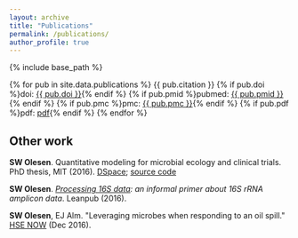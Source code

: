 ```yaml
---
layout: archive
title: "Publications"
permalink: /publications/
author_profile: true
---
```


{% include base_path %}

{% for pub in site.data.publications %}
  {{ pub.citation }} {% if pub.doi %}doi: <a href="http://doi.org/{{ pub.doi }}">{{ pub.doi }}</a>{% endif %} {% if pub.pmid %}pubmed: <a href="http://ncbi.nlm.nih.gov/pubmed/{{ pub.pmid }}">{{ pub.pmid }}</a>{% endif %} {% if pub.pmc %}pmc: <a href="https://www.ncbi.nlm.nih.gov/pmc/articles/{{ pub.pmc }}">{{ pub.pmc }}</a>{% endif %} {% if pub.pdf %}pdf: <a href="{{ pub.pdf }}">pdf</a>{% endif %}
{% endfor %}

## Other work

**SW Olesen**. Quantitative modeling for microbial ecology and clinical trials. PhD thesis, MIT (2016). [DSpace](https://dspace.mit.edu/handle/1721.1/107277); [source code](https://github.com/swo/mit-thesis)

**SW Olesen**. *[Processing 16S data](https://leanpub.com/primer16s/): an informal primer about 16S rRNA amplicon data*. Leanpub (2016).

**SW Olesen**, EJ Alm. "Leveraging microbes when responding to an oil spill." [HSE NOW](http://www.spe.org/hsenow/article/leveraging-microbes-when-responding-to-a-spill) (Dec 2016).
